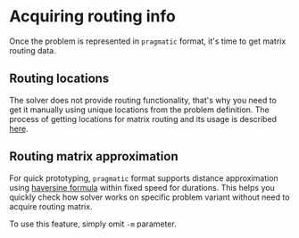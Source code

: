 # Acquiring routing info

Once the problem is represented in `pragmatic` format, it's time to get matrix routing data.


## Routing locations

The solver does not provide routing functionality, that's why you need to get it manually using unique locations from the
problem definition. The process of getting locations for matrix routing and its usage is described
[here](../concepts/pragmatic/routing/format.md).


## Routing matrix approximation

For quick prototyping, `pragmatic` format supports distance approximation using [haversine formula](https://en.wikipedia.org/wiki/Haversine_formula)
within fixed speed for durations. This helps you quickly check how solver works on specific problem variant without
need to acquire routing matrix.

To use this feature, simply omit `-m` parameter.
